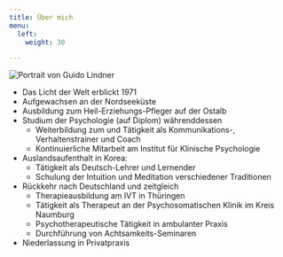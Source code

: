 ```yaml
---
title: Über mich
menu:
  left:
    weight: 30

---
```

![Portrait von Guido Lindner](../images/portrait.jpg "Guido Lindner")

* Das Licht der Welt erblickt 1971
* Aufgewachsen an der Nordseeküste
* Ausbildung zum Heil-Erziehungs-Pfleger auf der Ostalb
* Studium der Psychologie (auf Diplom) währenddessen
    * Weiterbildung zum und Tätigkeit als Kommunikations-, Verhaltenstrainer und Coach
    * Kontinuierliche Mitarbeit am Institut für Klinische Psychologie
* Auslandsaufenthalt in Korea:
    * Tätigkeit als Deutsch-Lehrer und Lernender
    * Schulung der Intuition und Meditation verschiedener Traditionen
* Rückkehr nach Deutschland und zeitgleich
    * Therapieausbildung am IVT in Thüringen
    * Tätigkeit als Therapeut an der Psychosomatischen Klinik im Kreis Naumburg
    * Psychotherapeutische Tätigkeit in ambulanter Praxis
    * Durchführung von Achtsamkeits-Seminaren
* Niederlassung in Privatpraxis
